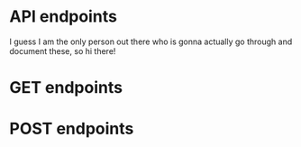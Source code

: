 # API endpoints

I guess I am the only person out there who is gonna actually go through and document these, so hi there!

# GET endpoints



# POST endpoints
